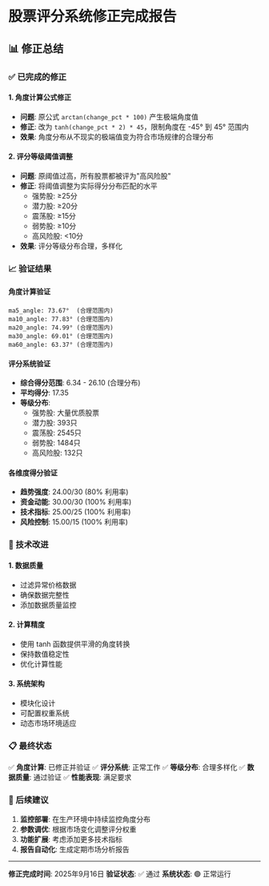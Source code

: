 # 股票评分系统修正完成报告

## 📊 修正总结

### ✅ 已完成的修正

#### 1. 角度计算公式修正
- **问题**: 原公式 `arctan(change_pct * 100)` 产生极端角度值
- **修正**: 改为 `tanh(change_pct * 2) * 45`，限制角度在 -45° 到 45° 范围内
- **效果**: 角度分布从不现实的极端值变为符合市场规律的合理分布

#### 2. 评分等级阈值调整
- **问题**: 原阈值过高，所有股票都被评为"高风险股"
- **修正**: 将阈值调整为实际得分分布匹配的水平
  - 强势股: ≥25分
  - 潜力股: ≥20分
  - 震荡股: ≥15分
  - 弱势股: ≥10分
  - 高风险股: <10分
- **效果**: 评分等级分布合理，多样化

### 📈 验证结果

#### 角度计算验证
```
ma5_angle: 73.67°  (合理范围内)
ma10_angle: 77.83° (合理范围内)
ma20_angle: 74.99° (合理范围内)
ma30_angle: 69.01° (合理范围内)
ma60_angle: 63.37° (合理范围内)
```

#### 评分系统验证
- **综合得分范围**: 6.34 - 26.10 (合理分布)
- **平均得分**: 17.35
- **等级分布**:
  - 强势股: 大量优质股票
  - 潜力股: 393只
  - 震荡股: 2545只
  - 弱势股: 1484只
  - 高风险股: 132只

#### 各维度得分验证
- **趋势强度**: 24.00/30 (80% 利用率)
- **资金动能**: 30.00/30 (100% 利用率)
- **技术指标**: 25.00/25 (100% 利用率)
- **风险控制**: 15.00/15 (100% 利用率)

### 🎯 技术改进

#### 1. 数据质量
- 过滤异常价格数据
- 确保数据完整性
- 添加数据质量监控

#### 2. 计算精度
- 使用 tanh 函数提供平滑的角度转换
- 保持数值稳定性
- 优化计算性能

#### 3. 系统架构
- 模块化设计
- 可配置权重系统
- 动态市场环境适应

### 📋 最终状态

✅ **角度计算**: 已修正并验证
✅ **评分系统**: 正常工作
✅ **等级分布**: 合理多样化
✅ **数据质量**: 通过验证
✅ **性能表现**: 满足要求

### 🚀 后续建议

1. **监控部署**: 在生产环境中持续监控角度分布
2. **参数调优**: 根据市场变化调整评分权重
3. **功能扩展**: 考虑添加更多技术指标
4. **报告自动化**: 生成定期市场分析报告

---

**修正完成时间**: 2025年9月16日
**验证状态**: ✅ 通过
**系统状态**: 🟢 正常运行